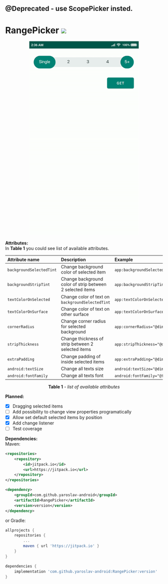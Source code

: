 ## @Deprecated - use ScopePicker insted.
# RangePicker [![](https://jitpack.io/v/yaroslav-android/RangePicker.svg)](https://jitpack.io/#yaroslav-android/RangePicker)
<p align="center">
	<kbd>
 		<img src="https://github.com/yaroslav-android/RangePicker/blob/master/assets/ezgif.com-video-to-gif.gif" alt="preview" width="350" height="620"/>
	</kbd>
</p>

**Attributes:**</br>
In **Table 1** you could see list of available attributes.

| Attribute name          | Description                                               | Example                                           |
| :---------------------- |:--------------------------------------------------------- | :------------------------------------------------ |
| `backgroundSelectedTint`| Change background color of selected item                  | `app:backgroundSelectedTint="@color/colorPrimary"`|
| `backgroundStripTint`   | Change background color of strip between 2 selected items | `app:backgroundStripTint="@color/colorPrimary"`   | 
| `textColorOnSelected`   | Change color of text on `backgroundSelectedTint`          |  `app:textColorOnSelected="@color/colorPrimary"`  | 
| `textColorOnSurface`    | Change color of text on other surface                     |  `app:textColorOnSurface="@color/colorPrimary"`   | 
| `cornerRadius`          | Change corner radius for selected background              |  `app:cornerRadius="@dimen/some_value"`           | 
| `stripThickness`        | Change thickness of strip between 2 selected items        |  `app:stripThickness="@dimen/some_value"`         | 
| `extraPadding`          | Change padding of inside selected items                   |  `app:extraPadding="@dimen/some_value"`           | 
| `android:textSize`      | Change all texts size                                     |  `android:textSize="@dimen/some_value"`           | 
| `android:fontFamily`    | Change all texts font                                     |  `android:fontFamily="@font/sone_font"`           | 

<p align="center"> <b>Table 1</b> - <i>list of available attributes</i></p>

**Planned:**
- [x] Dragging selected items
- [ ] Add possibility to change view properties programatically
- [x] Allow set default selected items by position
- [x] Add change listener
- [ ] Test coverage

**Dependencies:**</br>
Maven:
```xml
<repositories>
    <repository>
        <id>jitpack.io</id>
        <url>https://jitpack.io</url>
    </repository>
</repositories>
```

```xml
<dependency>
    <groupId>com.github.yaroslav-android</groupId>
    <artifactId>RangePicker</artifactId>
    <version>version</version>
</dependency>
```

or Gradle:
```groovy
allprojects {
    repositories {
        ...
        maven { url 'https://jitpack.io' }
    }
}

```
```groovy
dependencies {
    implementation 'com.github.yaroslav-android:RangePicker:version'
}
``` 
